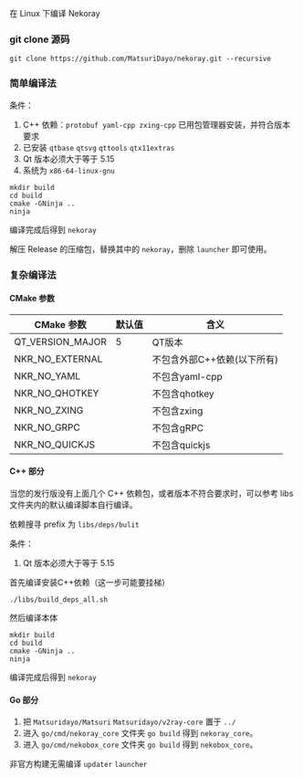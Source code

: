 在 Linux 下编译 Nekoray

### git clone 源码

```
git clone https://github.com/MatsuriDayo/nekoray.git --recursive
```

### 简单编译法

条件：

1. C++ 依赖：`protobuf yaml-cpp zxing-cpp` 已用包管理器安装，并符合版本要求
2. 已安装 `qtbase` `qtsvg` `qttools` `qtx11extras`
3. Qt 版本必须大于等于 5.15
4. 系统为 `x86-64-linux-gnu`

```shell
mkdir build
cd build
cmake -GNinja ..
ninja
```

编译完成后得到 `nekoray`

解压 Release 的压缩包，替换其中的 `nekoray`，删除 `launcher` 即可使用。

### 复杂编译法

#### CMake 参数

| CMake 参数         | 默认值 | 含义                      |
|------------------|-----|-------------------------|
| QT_VERSION_MAJOR | 5   | QT版本                    |
| NKR_NO_EXTERNAL  |     | 不包含外部C++依赖(以下所有) |
| NKR_NO_YAML     |     | 不包含yaml-cpp                 |
| NKR_NO_QHOTKEY   |     | 不包含qhotkey                 |
| NKR_NO_ZXING     |     | 不包含zxing                 |
| NKR_NO_GRPC      |     | 不包含gRPC                 |
| NKR_NO_QUICKJS   |     | 不包含quickjs                |

#### C++ 部分

当您的发行版没有上面几个 C++ 依赖包，或者版本不符合要求时，可以参考 libs 文件夹内的默认编译脚本自行编译。

依赖搜寻 prefix 为 `libs/deps/bulit`

条件：

1. Qt 版本必须大于等于 5.15

首先编译安装C++依赖（这一步可能要挂梯）

```shell
./libs/build_deps_all.sh
```

然后编译本体

```shell
mkdir build
cd build
cmake -GNinja ..
ninja
```

编译完成后得到 `nekoray`

#### Go 部分

1. 把 `Matsuridayo/Matsuri` `Matsuridayo/v2ray-core` 置于 `../`
2. 进入 `go/cmd/nekoray_core` 文件夹 `go build` 得到 `nekoray_core`。
3. 进入 `go/cmd/nekobox_core` 文件夹 `go build` 得到 `nekobox_core`。

非官方构建无需编译 `updater` `launcher`
